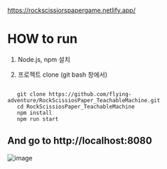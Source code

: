 https://rockscissiorspapergame.netlify.app/

<h1>HOW to run</h1>

1. Node.js, npm 설치

2. 프로젝트 clone
(git bash 창에서)
<code>
   git clone https://github.com/flying-adventure/RockScissiosPaper_TeachableMachine.git
   cd RockScissiosPaper_TeachableMachine
   npm install
   npm run start
</code>
<h2>And go to http://localhost:8080</h2>

![image](https://github.com/user-attachments/assets/1713e190-e309-4c58-bb68-9cff6129157b)

